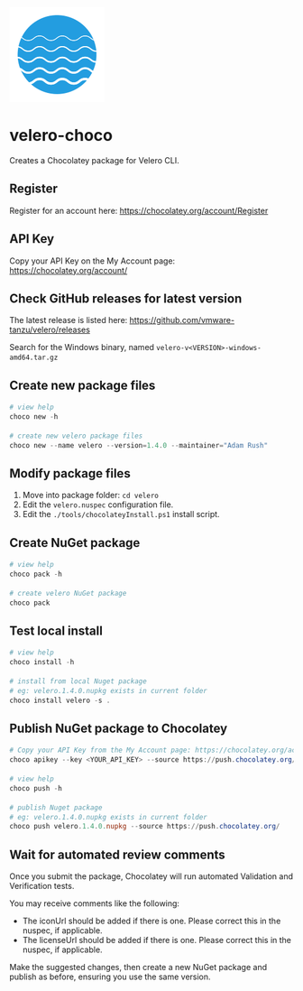 ![Velero Logo](velero-icon.png "Velero Logo")

# velero-choco

Creates a Chocolatey package for Velero CLI.

## Register

Register for an account here: https://chocolatey.org/account/Register

## API Key

Copy your API Key on the My Account page: https://chocolatey.org/account/

## Check GitHub releases for latest version

The latest release is listed here: https://github.com/vmware-tanzu/velero/releases

Search for the Windows binary, named `velero-v<VERSION>-windows-amd64.tar.gz`

## Create new package files

```powershell
# view help
choco new -h

# create new velero package files
choco new --name velero --version=1.4.0 --maintainer="Adam Rush"
```

## Modify package files

1. Move into package folder: `cd velero`
1. Edit the `velero.nuspec` configuration file.
1. Edit the `./tools/chocolateyInstall.ps1` install script.

## Create NuGet package

```powershell
# view help
choco pack -h

# create velero NuGet package
choco pack
```

## Test local install

```powershell
# view help
choco install -h

# install from local Nuget package
# eg: velero.1.4.0.nupkg exists in current folder
choco install velero -s .
```

## Publish NuGet package to Chocolatey

```powershell
# Copy your API Key from the My Account page: https://chocolatey.org/account/
choco apikey --key <YOUR_API_KEY> --source https://push.chocolatey.org/

# view help
choco push -h

# publish Nuget package
# eg: velero.1.4.0.nupkg exists in current folder
choco push velero.1.4.0.nupkg --source https://push.chocolatey.org/
```

## Wait for automated review comments

Once you submit the package, Chocolatey will run automated Validation and Verification tests.

You may receive comments like the following:

- The iconUrl should be added if there is one. Please correct this in the nuspec, if applicable.
- The licenseUrl should be added if there is one. Please correct this in the nuspec, if applicable.

Make the suggested changes, then create a new NuGet package and publish as before, ensuring you use the same version.

